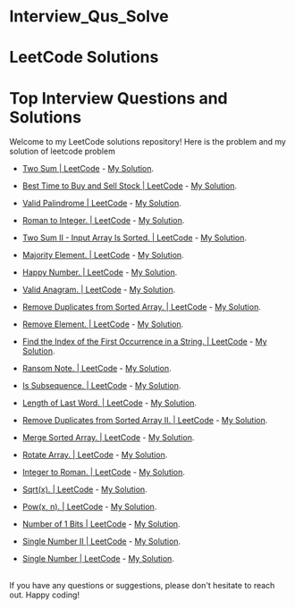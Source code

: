 # Interview_Qus_Solve
# LeetCode Solutions
# Top Interview Questions and Solutions
Welcome to my LeetCode solutions repository! 
Here is the problem and my solution of leetcode problem

- [Two Sum | LeetCode](https://leetcode.com/problems/two-sum/description/?envType=study-plan-v2&envId=top-interview-150) - [My Solution](https://github.com/Hima0X2/Interview_Qus_Solve/blob/main/Top%20Interview%20150/1.%20Two%20Sum.cpp).
- [Best Time to Buy and Sell Stock | LeetCode](https://leetcode.com/problems/best-time-to-buy-and-sell-stock/description/?envType=study-plan-v2&envId=top-interview-150) - [My Solution](https://github.com/Hima0X2/Interview_Qus_Solve/blob/main/Top%20Interview%20150/121.%20Best%20Time%20to%20Buy%20and%20Sell%20Stock.cpp).
- [Valid Palindrome | LeetCode](https://leetcode.com/problems/valid-palindrome/description/?envType=study-plan-v2&envId=top-interview-150) - [My Solution](https://github.com/Hima0X2/Interview_Qus_Solve/blob/main/Top%20Interview%20150/125.%20Valid%20Palindrome.cpp).
- [Roman to Integer. | LeetCode](https://leetcode.com/problems/roman-to-integer/description/?envType=study-plan-v2&envId=top-interview-150) - [My Solution](https://github.com/Hima0X2/Interview_Qus_Solve/blob/main/Top%20Interview%20150/13.%20Roman%20to%20Integer.cpp).
- [Two Sum II - Input Array Is Sorted. | LeetCode](https://leetcode.com/problems/two-sum-ii-input-array-is-sorted/description/?envType=study-plan-v2&envId=top-interview-150) - [My Solution](https://github.com/Hima0X2/Interview_Qus_Solve/blob/main/Top%20Interview%20150/167.%20Two%20Sum%20II%20-%20Input%20Array%20Is%20Sorted.cpp).
- [Majority Element. | LeetCode](https://leetcode.com/problems/majority-element/description/?envType=study-plan-v2&envId=top-interview-150) - [My Solution](https://github.com/Hima0X2/Interview_Qus_Solve/blob/main/Top%20Interview%20150/169.%20Majority%20Element.cpp).
- [Happy Number. | LeetCode](https://leetcode.com/problems/happy-number/description/?envType=study-plan-v2&envId=top-interview-150) - [My Solution](https://github.com/Hima0X2/Interview_Qus_Solve/blob/main/Top%20Interview%20150/202.%20Happy%20Number.cpp).
- [Valid Anagram. | LeetCode](https://leetcode.com/problems/valid-anagram/description/?envType=study-plan-v2&envId=top-interview-150) - [My Solution](https://github.com/Hima0X2/Interview_Qus_Solve/blob/main/Top%20Interview%20150/242.%20Valid%20Anagram.cpp).
- [Remove Duplicates from Sorted Array. | LeetCode](https://leetcode.com/problems/remove-duplicates-from-sorted-array/description/?envType=study-plan-v2&envId=top-interview-150) - [My Solution](https://github.com/Hima0X2/Interview_Qus_Solve/blob/main/Top%20Interview%20150/26.%20Remove%20Duplicates%20from%20Sorted%20Array.cpp).
- [Remove Element. | LeetCode](https://leetcode.com/problems/remove-element/description/?envType=study-plan-v2&envId=top-interview-150) - [My Solution](https://github.com/Hima0X2/Interview_Qus_Solve/blob/main/Top%20Interview%20150/27.%20Remove%20Element.cpp).
-  [Find the Index of the First Occurrence in a String. | LeetCode](https://leetcode.com/problems/find-the-index-of-the-first-occurrence-in-a-string/description/?envType=study-plan-v2&envId=top-interview-150) - [My Solution](https://github.com/Hima0X2/Interview_Qus_Solve/blob/main/Top%20Interview%20150/28.%20Find%20the%20Index%20of%20the%20First%20Occurrence%20in%20a%20String.java).
- [Ransom Note. | LeetCode](https://leetcode.com/problems/ransom-note/description/?envType=study-plan-v2&envId=top-interview-150) - [My Solution](https://github.com/Hima0X2/Interview_Qus_Solve/blob/main/Top%20Interview%20150/383.%20Ransom%20Note.java).

- [Is Subsequence. | LeetCode](https://leetcode.com/problems/is-subsequence/description/?envType=study-plan-v2&envId=top-interview-150) - [My Solution](https://github.com/Hima0X2/Interview_Qus_Solve/blob/main/Top%20Interview%20150/392.%20Is%20Subsequence.cpp).
- [Length of Last Word. | LeetCode](https://leetcode.com/problems/length-of-last-word/description/?envType=study-plan-v2&envId=top-interview-150) - [My Solution](https://github.com/Hima0X2/Interview_Qus_Solve/blob/main/Top%20Interview%20150/58.%20Length%20of%20Last%20Word.java).
-  [Remove Duplicates from Sorted Array II. | LeetCode](https://leetcode.com/problems/remove-duplicates-from-sorted-array-ii/description/?envType=study-plan-v2&envId=top-interview-150) - [My Solution](https://github.com/Hima0X2/Interview_Qus_Solve/blob/main/Top%20Interview%20150/80.%20Remove%20Duplicates%20from%20Sorted%20Array%20II.cpp).
- [Merge Sorted Array. | LeetCode](https://leetcode.com/problems/merge-sorted-array/description/?envType=study-plan-v2&envId=top-interview-150) - [My Solution](https://github.com/Hima0X2/Interview_Qus_Solve/blob/main/Top%20Interview%20150/88.%20Merge%20Sorted%20Array.cpp).
- [Rotate Array. | LeetCode](https://leetcode.com/problems/rotate-array/?envType=study-plan-v2&envId=top-interview-150) - [My Solution](https://github.com/Hima0X2/Interview_Qus_Solve/blob/main/Top%20Interview%20150/189.%20Rotate%20Array.cpp).
- [Integer to Roman. | LeetCode](https://leetcode.com/problems/integer-to-roman/?envType=study-plan-v2&envId=top-interview-150) - [My Solution](https://github.com/Hima0X2/Interview_Qus_Solve/blob/main/Top%20Interview%20150/12.%20Integer%20to%20Roman.cpp).
- [Sqrt(x). | LeetCode](https://leetcode.com/problems/sqrtx/description/?envType=study-plan-v2&envId=top-interview-150) - [My Solution](https://github.com/Hima0X2/Interview_Qus_Solve/blob/main/Top%20Interview%20150/69.%20Sqrt(x).cpp).
- [Pow(x, n). | LeetCode](https://leetcode.com/problems/powx-n/description/?envType=study-plan-v2&envId=top-interview-150) - [My Solution](https://github.com/Hima0X2/Interview_Qus_Solve/blob/main/Top%20Interview%20150/50.%20Pow(x%2C%20n).cp).
- [Number of 1 Bits | LeetCode](https://leetcode.com/problems/number-of-1-bits/description/?envType=study-plan-v2&envId=top-interview-150) - [My Solution](https://github.com/Hima0X2/Interview_Qus_Solve/blob/main/Top%20Interview%20150/191.%20Number%20of%201%20Bits.cpp).
- [Single Number II | LeetCode](https://leetcode.com/problems/single-number/description/?envType=study-plan-v2&envId=top-interview-150) - [My Solution](https://github.com/Hima0X2/Interview_Qus_Solve/blob/main/Top%20Interview%20150/137.%20Single%20Number%20II.cpp).
- [Single Number | LeetCode](https://leetcode.com/problems/single-number/description/?envType=study-plan-v2&envId=top-interview-150) - [My Solution](https://github.com/Hima0X2/Interview_Qus_Solve/blob/main/Top%20Interview%20150/136.%20Single%20Number.cpp).
<br>
If you have any questions or suggestions, please don't hesitate to reach out.
Happy coding!

